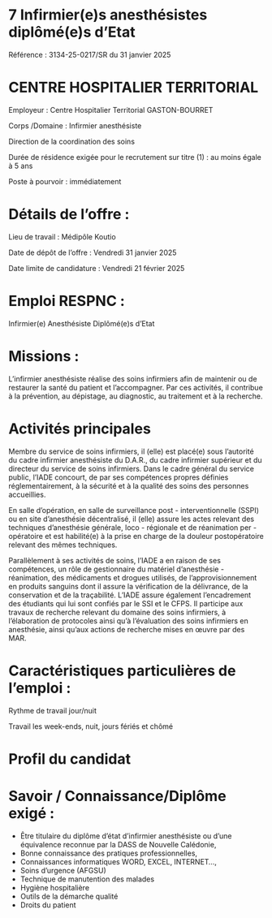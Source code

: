 # 7 Infirmier(e)s anesthésistes diplômé(e)s d’Etat

Référence : 3134-25-0217/SR du 31 janvier 2025

# CENTRE HOSPITALIER TERRITORIAL

Employeur : Centre Hospitalier Territorial GASTON-BOURRET

Corps /Domaine : Infirmier anesthésiste

Direction de la coordination des soins

Durée de résidence exigée pour le recrutement sur titre (1) : au moins égale à 5 ans

Poste à pourvoir : immédiatement

# Détails de l’offre :

Lieu de travail : Médipôle Koutio

Date de dépôt de l’offre : Vendredi 31 janvier 2025

Date limite de candidature : Vendredi 21 février 2025

# Emploi RESPNC :

Infirmier(e) Anesthésiste Diplômé(e)s d’Etat

# Missions :

L’infirmier anesthésiste réalise des soins infirmiers afin de maintenir ou de restaurer la santé du patient et l’accompagner. Par ces activités, il contribue à la prévention, au dépistage, au diagnostic, au traitement et à la recherche.

# Activités principales

Membre du service de soins infirmiers, il (elle) est placé(e) sous l’autorité du cadre infirmier anesthésiste du D.A.R., du cadre infirmier supérieur et du directeur du service de soins infirmiers. Dans le cadre général du service public, l’IADE concourt, de par ses compétences propres définies réglementairement, à la sécurité et à la qualité des soins des personnes accueillies.

En salle d’opération, en salle de surveillance post - interventionnelle (SSPI) ou en site d’anesthésie décentralisé, il (elle) assure les actes relevant des techniques d’anesthésie générale, loco - régionale et de réanimation per - opératoire et est habilité(e) à la prise en charge de la douleur postopératoire relevant des mêmes techniques.

Parallèlement à ses activités de soins, l’IADE a en raison de ses compétences, un rôle de gestionnaire du matériel d’anesthésie - réanimation, des médicaments et drogues utilisés, de l’approvisionnement en produits sanguins dont il assure la vérification de la délivrance, de la conservation et de la traçabilité. L’IADE assure également l’encadrement des étudiants qui lui sont confiés par le SSI et le CFPS. Il participe aux travaux de recherche relevant du domaine des soins infirmiers, à l’élaboration de protocoles ainsi qu’à l’évaluation des soins infirmiers en anesthésie, ainsi qu’aux actions de recherche mises en œuvre par des MAR.

# Caractéristiques particulières de l’emploi :

Rythme de travail jour/nuit

Travail les week-ends, nuit, jours fériés et chômé

# Profil du candidat

# Savoir / Connaissance/Diplôme exigé :

- Être titulaire du diplôme d’état d’infirmier anesthésiste ou d’une équivalence reconnue par la DASS de Nouvelle Calédonie,
- Bonne connaissance des pratiques professionnelles,
- Connaissances informatiques WORD, EXCEL, INTERNET…,
- Soins d’urgence (AFGSU)
- Technique de manutention des malades
- Hygiène hospitalière
- Outils de la démarche qualité
- Droits du patient